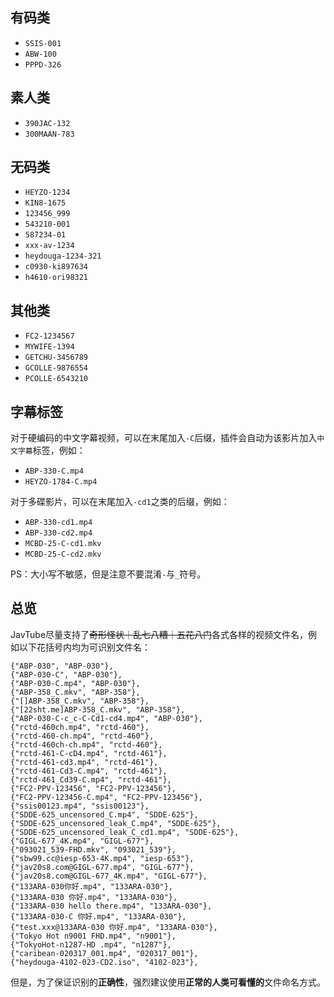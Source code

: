 ## 有码类

- `SSIS-001`
- `ABW-100`
- `PPPD-326`

## 素人类

- `390JAC-132`
- `300MAAN-783`

## 无码类

- `HEYZO-1234`
- `KIN8-1675`
- `123456_999`
- `543210-001`
- `587234-01`
- `xxx-av-1234`
- `heydouga-1234-321`
- `c0930-ki897634`
- `h4610-ori98321`

## 其他类

- `FC2-1234567`
- `MYWIFE-1394`
- `GETCHU-3456789`
- `GCOLLE-9876554`
- `PCOLLE-6543210`

## 字幕标签

对于硬编码的中文字幕视频，可以在末尾加入`-C`后缀，插件会自动为该影片加入`中文字幕`标签，例如：

- `ABP-330-C.mp4`
- `HEYZO-1784-C.mp4`

对于多碟影片，可以在末尾加入`-cd1`之类的后缀，例如：

- `ABP-330-cd1.mp4`
- `ABP-330-cd2.mp4`
- `MCBD-25-C-cd1.mkv`
- `MCBD-25-C-cd2.mkv`

PS：大小写不敏感，但是注意不要混淆`-`与`_`符号。

## 总览

JavTube尽量支持了~~奇形怪状｜乱七八糟｜五花八门~~各式各样的视频文件名，例如以下花括号内均为可识别文件名：

```
{"ABP-030", "ABP-030"},
{"ABP-030-C", "ABP-030"},
{"ABP-030-C.mp4", "ABP-030"},
{"ABP-358_C.mkv", "ABP-358"},
{"[]ABP-358_C.mkv", "ABP-358"},
{"[22sht.me]ABP-358_C.mkv", "ABP-358"},
{"ABP-030-C-c_c-C-Cd1-cd4.mp4", "ABP-030"},
{"rctd-460ch.mp4", "rctd-460"},
{"rctd-460-ch.mp4", "rctd-460"},
{"rctd-460ch-ch.mp4", "rctd-460"},
{"rctd-461-C-cD4.mp4", "rctd-461"},
{"rctd-461-cd3.mp4", "rctd-461"},
{"rctd-461-Cd3-C.mp4", "rctd-461"},
{"rctd-461_Cd39-C.mp4", "rctd-461"},
{"FC2-PPV-123456", "FC2-PPV-123456"},
{"FC2-PPV-123456-C.mp4", "FC2-PPV-123456"},
{"ssis00123.mp4", "ssis00123"},
{"SDDE-625_uncensored_C.mp4", "SDDE-625"},
{"SDDE-625_uncensored_leak_C.mp4", "SDDE-625"},
{"SDDE-625_uncensored_leak_C_cd1.mp4", "SDDE-625"},
{"GIGL-677_4K.mp4", "GIGL-677"},
{"093021_539-FHD.mkv", "093021_539"},
{"sbw99.cc@iesp-653-4K.mp4", "iesp-653"},
{"jav20s8.com@GIGL-677.mp4", "GIGL-677"},
{"jav20s8.com@GIGL-677_4K.mp4", "GIGL-677"},
{"133ARA-030你好.mp4", "133ARA-030"},
{"133ARA-030 你好.mp4", "133ARA-030"},
{"133ARA-030 hello there.mp4", "133ARA-030"},
{"133ARA-030-C 你好.mp4", "133ARA-030"},
{"test.xxx@133ARA-030 你好.mp4", "133ARA-030"},
{"Tokyo Hot n9001 FHD.mp4", "n9001"},
{"TokyoHot-n1287-HD .mp4", "n1287"},
{"caribean-020317_001.mp4", "020317_001"},
{"heydouga-4102-023-CD2.iso", "4102-023"},
```

但是，为了保证识别的**正确性**，强烈建议使用**正常的人类可看懂的**文件命名方式。

